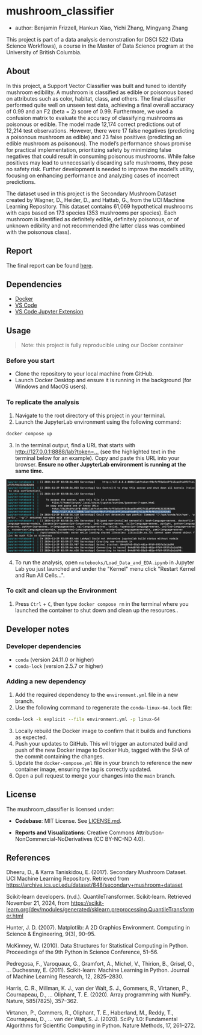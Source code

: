# mushroom_classifier

-   author: Benjamin Frizzell, Hankun Xiao, Yichi Zhang, Mingyang Zhang

This project is part of a data analysis demonstration for DSCI 522 (Data Science Workflows), a course in the Master of Data Science program at the University of British Columbia.

## About

In this project, a Support Vector Classifier was built and tuned to identify mushroom edibility. A mushroom is classified as edible or poisonous based on attributes such as color, habitat, class, and others. The final classifier performed quite well on unseen test data, achieving a final overall accuracy of 0.99 and an F2 (beta = 2) score of 0.99. Furthermore, we used a confusion matrix to evaluate the accuracy of classifying mushrooms as poisonous or edible. The model made 12,174 correct predictions out of 12,214 test observations. However, there were 17 false negatives (predicting a poisonous mushroom as edible) and 23 false positives (predicting an edible mushroom as poisonous). The model’s performance shows promise for practical implementation, prioritizing safety by minimizing false negatives that could result in consuming poisonous mushrooms. While false positives may lead to unnecessarily discarding safe mushrooms, they pose no safety risk. Further development is needed to improve the model’s utility, focusing on enhancing performance and analyzing cases of incorrect predictions.

The dataset used in this project is the Secondary Mushroom Dataset created by Wagner, D., Heider, D., and Hattab, G., from the UCI Machine Learning Repository. This dataset contains 61,069 hypothetical mushrooms with caps based on 173 species (353 mushrooms per species). Each mushroom is identified as definitely edible, definitely poisonous, or of unknown edibility and not recommended (the latter class was combined with the poisonous class).

## Report

The final report can be found [here](https://github.com/UBC-MDS/mushroom_classifier/blob/main/notebooks/Load_Data_and_EDA.ipynb).

## Dependencies

-   [Docker](https://www.docker.com/)
-   [VS Code](https://code.visualstudio.com/download)
-   [VS Code Jupyter Extension](https://marketplace.visualstudio.com/items?itemName=ms-toolsai.jupyter)

## Usage

> Note: this project is fully reproducible using our Docker container

### Before you start

-  Clone the repository to your local machine from GitHub.
-  Launch Docker Desktop and ensure it is running in the background (for Windows and MacOS users).

### To replicate the analysis

1.  Navigate to the root directory of this project in your terminal.
2.  Launch the JupyterLab environment using the following command:

``` bash
docker compose up
```

3.  In the terminal output, find a URL that starts with <http://127.0.0.1:8888/lab?token=...> (see the highlighted text in the terminal below for an example). Copy and paste this URL into your browser. 
**Ensure no other JupyterLab environment is running at the same time.**

![](img/docker-jupyterlab-url.png)

4.  To run the analysis, open `notebooks/Load_Data_and_EDA.ipynb` in Jupyter Lab you just launched and under the "Kernel" menu click "Restart Kernel and Run All Cells...".

###  To cxit and clean up the Environment

1.  Press `Ctrl` + `C`, then type `docker compose rm` in the terminal where you launched the container to shut down and clean up the resources..

## Developer notes

### Developer dependencies

-   `conda` (version 24.11.0 or higher)
-   `conda-lock` (version 2.5.7 or higher)

### Adding a new dependency

1.  Add the required dependency to the `environment.yml` file in a new branch.
2.  Use the following command to regenerate the `conda-linux-64.lock` file:

``` bash
conda-lock -k explicit --file environment.yml -p linux-64
```

3.  Locally rebuild the Docker image to confirm that it builds and functions as expected.
4.  Push your updates to GitHub. This will trigger an automated build and push of the new Docker image to Docker Hub, tagged with the SHA of the commit containing the changes.
5.  Update the `docker-compose.yml` file in your branch to reference the new container image, ensuring the tag is correctly updated.
6.  Open a pull request to merge your changes into the `main` branch.

## License

The mushroom_classifier is licensed under:

-   **Codebase**: MIT License. See [LICENSE.md](https://github.com/UBC-MDS/mushroom_classifier/blob/main/LICENSE).

-   **Reports and Visualizations**: Creative Commons Attribution-NonCommercial-NoDerivatives (CC BY-NC-ND 4.0).

## References

Dheeru, D., & Karra Taniskidou, E. (2017). Secondary Mushroom Dataset. UCI Machine Learning Repository. Retrieved from <https://archive.ics.uci.edu/dataset/848/secondary+mushroom+dataset>

Scikit-learn developers. (n.d.). QuantileTransformer. Scikit-learn. Retrieved November 21, 2024, from <https://scikit-learn.org/dev/modules/generated/sklearn.preprocessing.QuantileTransformer.html>

Hunter, J. D. (2007). Matplotlib: A 2D Graphics Environment. Computing in Science & Engineering, 9(3), 90–95.

McKinney, W. (2010). Data Structures for Statistical Computing in Python. Proceedings of the 9th Python in Science Conference, 51–56.

Pedregosa, F., Varoquaux, G., Gramfort, A., Michel, V., Thirion, B., Grisel, O., … Duchesnay, E. (2011). Scikit-learn: Machine Learning in Python. Journal of Machine Learning Research, 12, 2825–2830.

Harris, C. R., Millman, K. J., van der Walt, S. J., Gommers, R., Virtanen, P., Cournapeau, D., … Oliphant, T. E. (2020). Array programming with NumPy. Nature, 585(7825), 357–362.

Virtanen, P., Gommers, R., Oliphant, T. E., Haberland, M., Reddy, T., Cournapeau, D., … van der Walt, S. J. (2020). SciPy 1.0: Fundamental Algorithms for Scientific Computing in Python. Nature Methods, 17, 261–272.

